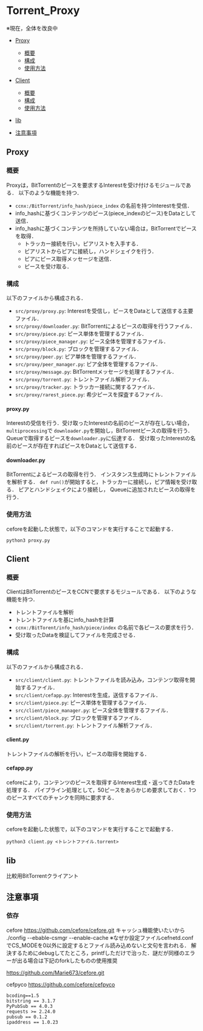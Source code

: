 # Torrent_Proxy
※現在，全体を改良中

- [Proxy](#Proxy)
    - [概要](#概要)
    - [構成](#構成)
    - [使用方法](#使用方法)

- [Client](#Client)
    - [概要](#概要1)
    - [構成](#構成1)
    - [使用方法](#使用方法1)

- [lib](#lib)
  
- [注意事項](#注意事項)

<a id="Proxy"></a>
## Proxy

### 概要
Proxyは，BitTorrentのピースを要求するInterestを受け付けるモジュールである．
以下のような機能を持つ．

* `ccnx:/BitTorrent/info_hash/piece_index` の名前を持つInterestを受信．
* info_hashに基づくコンテンツのピース(piece_indexのピース)をDataとして送信．
* info_hashに基づくコンテンツを所持していない場合は，BitTorrentでピースを取得．
  * トラッカー接続を行い，ピアリストを入手する．
  * ピアリストからピアに接続し，ハンドシェイクを行う．
  * ピアにピース取得メッセージを送信．
  * ピースを受け取る．
  
### 構成
以下のファイルから構成される．

* `src/proxy/proxy.py`: Interestを受信し，ピースをDataとして送信する主要ファイル．
* `src/proxy/downloader.py`: BitTorrentによるピースの取得を行うファイル．
* `src/proxy/piece.py`: ピース単体を管理するファイル．
* `src/proxy/piece_manager.py`: ピース全体を管理するファイル．
* `src/proxy/block.py`: ブロックを管理するファイル．
* `src/proxy/peer.py`: ピア単体を管理するファイル．
* `src/proxy/peer_manager.py`: ピア全体を管理するファイル．
* `src/proxy/message.py`: BitTorrentメッセージを処理するファイル．
* `src/proxy/torrent.py`: トレントファイル解析ファイル．
* `src/proxy/tracker.py`: トラッカー接続に関するファイル．
* `src/proxy/rarest_piece.py`: 希少ピースを探査するファイル．

#### proxy.py
Interestの受信を行う．受け取ったInterestの名前のピースが存在しない場合，`multiprocessing`で
`downloader.py`を開始し，BitTorrentピースの取得を行う．Queueで取得するピースを`downloader.py`に伝達する．
受け取ったInterestの名前のピースが存在すればピースをDataとして送信する．

#### downloader.py
BitTorrentによるピースの取得を行う．
インスタンス生成時にトレントファイルを解析する．
`def run()`が開始すると，トラッカーに接続し，ピア情報を受け取る．
ピアとハンドシェイクにより接続し， Queueに追加されたピースの取得を行う．

### 使用方法
ceforeを起動した状態で，以下のコマンドを実行することで起動する．
```angular2html
python3 proxy.py
```


<a id="Client"></a>
## Client

<a id="概要1"></a>
### 概要
ClientはBitTorrentのピースをCCNで要求するモジュールである．
以下のような機能を持つ．

* トレントファイルを解析
* トレントファイルを基にinfo_hashを計算
* `ccnx:/BitTorent/info_hash/piece/index` の名前で各ピースの要求を行う．
* 受け取ったDataを検証してファイルを完成させる．

<a id="構成1"></a>
### 構成
以下のファイルから構成される．

* `src/client/client.py`: トレントファイルを読み込み，コンテンツ取得を開始するファイル．
* `src/client/cefapp.py`: Interestを生成，送信するファイル．
* `src/client/piece.py`: ピース単体を管理するファイル．
* `src/client/piece_manager.py`: ピース全体を管理するファイル．
* `src/client/block.py`: ブロックを管理するファイル．
* `src/client/torrent.py`: トレントファイル解析ファイル．

#### client.py
トレントファイルの解析を行い，ピースの取得を開始する．

#### cefapp.py
ceforeにより，コンテンツのピースを取得するInterest生成・返ってきたDataを処理する．
パイプライン処理として，50ピースをあらかじめ要求しておく．1つのピースすべてのチャンクを同時に要求する．

<a id="使用方法1"></a>
### 使用方法
ceforeを起動した状態で，以下のコマンドを実行することで起動する．
```text
python3 client.py <トレントファイル.torrent>
```

<a id="lib"></a>
## lib
比較用BitTorrentクライアント


<a id="注意事項"></a>
## 注意事項
### 依存

cefore https://github.com/cefore/cefore.git 
キャッシュ機能使いたいから ./config --ebable-csmgr --enable-cache
※なぜか設定ファイルcefnetd.confでCS_MODEを0以外に設定するとファイル読み込めないと文句を言われる．
解決するためにdebugしてたところ，printfしただけで治った．謎だが同様のエラーが出る場合は下記のforkしたものの使用推奨

https://github.com/Marie673/cefore.git


cefpyco https://github.com/cefore/cefpyco
```text
bcoding==1.5
bitstring == 3.1.7
PyPubSub == 4.0.3
requests >= 2.24.0
pubsub == 0.1.2
ipaddress == 1.0.23
```
